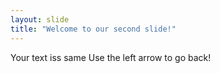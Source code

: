 ```yaml
---
layout: slide
title: "Welcome to our second slide!"
---
```

Your text iss same
Use the left arrow to go back!
